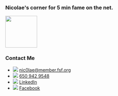 
### Nicolae's corner for 5 min fame on the net.
<img src="https://github.com/nic0lae/resume/releases/download/profilepic/profilepic.jpg" width="100" height="100" />


### Contact Me
- ![](https://storage.googleapis.com/material-icons/external-assets/v4/icons/svg/ic_email_black_24px.svg) nic0lae@member.fsf.org
- ![](https://storage.googleapis.com/material-icons/external-assets/v4/icons/svg/ic_phone_black_24px.svg)  [650 942 9548](tel:+16509429548 "650 942 9548")
- ![](https://storage.googleapis.com/material-icons/external-assets/v4/icons/svg/ic_people_black_24px.svg) [LinkedIn](https://www.linkedin.com/in/nic0lae "LinkedIn")
- ![](https://storage.googleapis.com/material-icons/external-assets/v4/icons/svg/ic_mood_black_24px.svg) [Facebook](https://facebook.com/nic0lae "Facebook")
